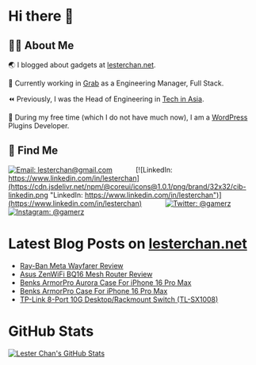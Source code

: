 # Hi there 👋

## 👨‍💻 About Me

🌏 I blogged about gadgets at [lesterchan.net](https://lesterchan.net).

🥞 Currently working in [Grab](https://grab.com) as a Engineering Manager, Full Stack.

⏪ Previously, I was the Head of Engineering in [Tech in Asia](https://www.techinasia.com).

🔌 During my free time (which I do not have much now), I am a [WordPress](https://wordpress.org) Plugins Developer.

## 🔎 Find Me

[![Email: lesterchan@gmail.com](https://cdn.jsdelivr.net/npm/@coreui/icons@1.0.1/png/brand/32x32/cib-gmail.png "Email: lesterchan@gmail.com")](mailto:lesterchan@gmail.com)
&nbsp;&nbsp;&nbsp;&nbsp;&nbsp;&nbsp;&nbsp;&nbsp;&nbsp;&nbsp;
[![LinkedIn: https://www.linkedin.com/in/lesterchan](https://cdn.jsdelivr.net/npm/@coreui/icons@1.0.1/png/brand/32x32/cib-linkedin.png "LinkedIn: https://www.linkedin.com/in/lesterchan")](https://www.linkedin.com/in/lesterchan)
&nbsp;&nbsp;&nbsp;&nbsp;&nbsp;&nbsp;&nbsp;&nbsp;&nbsp;&nbsp;
[![Twitter: @gamerz](https://cdn.jsdelivr.net/npm/@coreui/icons@1.0.1/png/brand/32x32/cib-twitter.png "Twitter: @gamerz")](https://twitter.com/gamerz)
&nbsp;&nbsp;&nbsp;&nbsp;&nbsp;&nbsp;&nbsp;&nbsp;&nbsp;&nbsp;
[![Instagram: @gamerz](https://cdn.jsdelivr.net/npm/@coreui/icons@1.0.1/png/brand/32x32/cib-instagram.png "Instagram: @gamerz")](https://instagram.com/gamerz)

# Latest Blog Posts on [lesterchan.net](https://lesterchan.net)

<!-- BLOG-POST-LIST:START -->
- [Ray-Ban Meta Wayfarer Review](https://lesterchan.net/blog/2024/11/18/ray-ban-meta-wayfarer-review/)
- [Asus ZenWiFi BQ16 Mesh Router Review](https://lesterchan.net/blog/2024/11/11/asus-zenwifi-bq16-mesh-router-review/)
- [Benks ArmorPro Aurora Case For iPhone 16 Pro Max](https://lesterchan.net/blog/2024/11/04/benks-armorpro-aurora-case-for-iphone-16-pro-max/)
- [Benks ArmorPro Case For iPhone 16 Pro Max](https://lesterchan.net/blog/2024/10/28/benks-armorpro-case-for-iphone-16-pro-max/)
- [TP-Link 8-Port 10G Desktop/Rackmount Switch &lpar;TL-SX1008&rpar;](https://lesterchan.net/blog/2024/10/14/tp-link-8-port-10g-desktop-rackmount-switch-tl-sx1008/)
<!-- BLOG-POST-LIST:END -->

# GitHub Stats

[![Lester Chan's GitHub Stats](https://github-readme-stats.vercel.app/api?username=lesterchan&show_icons=true&theme=transparent&private=true&include_all_commits=true "Lester Chan's GitHub Stats")](https://github.com/lesterchan)
